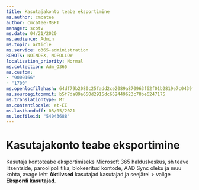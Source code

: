 ```yaml
---
title: Kasutajakonto teabe eksportimine
ms.author: cmcatee
author: cmcatee-MSFT
manager: scotv
ms.date: 04/21/2020
ms.audience: Admin
ms.topic: article
ms.service: o365-administration
ROBOTS: NOINDEX, NOFOLLOW
localization_priority: Normal
ms.collection: Adm_O365
ms.custom:
- "9000166"
- "1700"
ms.openlocfilehash: 64df79b2080c25fadd2ce2089a870963f62f01b2819e7c0439fe6d378fa7d048
ms.sourcegitcommit: b5f7da89a650d2915dc652449623c78be6247175
ms.translationtype: MT
ms.contentlocale: et-EE
ms.lasthandoff: 08/05/2021
ms.locfileid: "54043688"
---
```

# <a name="export-user-account-information"></a>Kasutajakonto teabe eksportimine

Kasutaja kontoteabe eksportimiseks Microsoft 365 halduskeskus, sh teave litsentside, paroolipoliitika, blokeeritud kontode, AAD Sync oleku ja muu kohta, avage leht **Aktiivsed** kasutajad kasutajad ja seejärel  >  [](https://go.microsoft.com/fwlink/p/?linkid=834822) valige **Ekspordi kasutajad**.